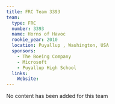 ```yaml
---
title: FRC Team 3393
team:
  type: FRC
  number: 3393
  name: Horns of Havoc
  rookie_year: 2010
  location: Puyallup , Washington, USA
  sponsors:
    - The Boeing Company
    - Microsoft
    - Puyallup High School
  links:
    Website: 
---
```

No content has been added for this team
